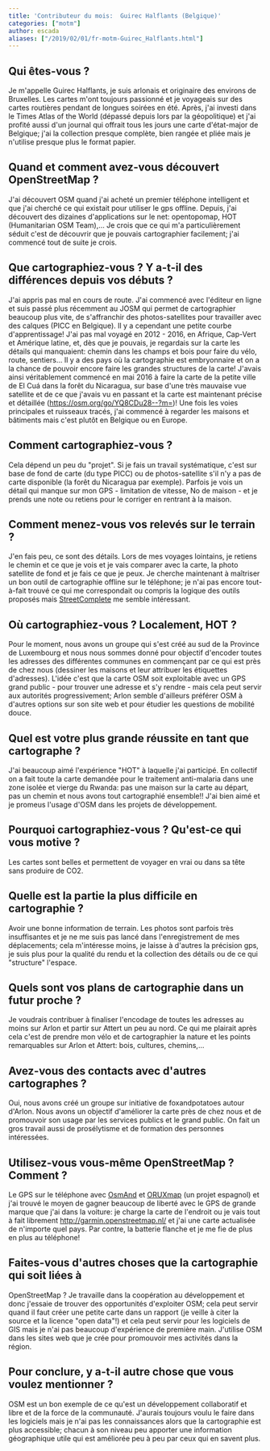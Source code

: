 ```yaml
---
title: 'Contributeur du mois:  Guirec Halflants (Belgique)'
categories: ["motm"]
author: escada
aliases: ["/2019/02/01/fr-motm-Guirec_Halflants.html"]
---
```


## Qui êtes-vous ?

Je m'appelle Guirec Halflants, je suis arlonais et originaire des environs de Bruxelles.
Les cartes m'ont toujours passionné et je voyageais sur des cartes routières pendant de longues soirées en été. Après, j'ai investi dans le Times Atlas of the World (dépassé depuis lors par la géopolitique) et j'ai profité aussi d'un journal qui offrait tous les jours une carte d'état-major de Belgique; j'ai la collection presque complète, bien rangée et pliée mais je n'utilise presque plus le format papier.

## Quand et comment avez-vous découvert OpenStreetMap ?

J'ai découvert OSM quand j'ai acheté un premier téléphone intelligent et que j'ai cherché ce qui existait pour utiliser le gps offline. Depuis, j'ai découvert des dizaines d'applications sur le net: opentopomap, HOT (Humanitarian OSM Team),...
Je crois que ce qui m'a particulièrement séduit c'est de découvrir que je pouvais cartographier facilement; j'ai commencé tout de suite je crois.

## Que cartographiez-vous ? Y a-t-il des différences depuis vos débuts ?

J'ai appris pas mal en cours de route. J'ai commencé avec l'éditeur en ligne et suis passé plus récemment au JOSM qui permet de cartographier beaucoup plus vite, de s'affranchir des photos-satellites pour travailler avec des calques (PICC en Belgique). Il y a cependant une petite courbe d'apprentissage!
J'ai pas mal voyagé en 2012 - 2016, en Afrique, Cap-Vert et Amérique latine, et, dès que je pouvais, je regardais sur la carte les détails qui manquaient: chemin dans les champs et bois pour faire du vélo, route, sentiers... Il y a des pays où la cartographie est embryonnaire et on a la chance de pouvoir encore faire les grandes structures de la carte!
J'avais ainsi véritablement commencé en mai 2016 à faire la carte de la petite ville de El Cuá dans la forêt du Nicaragua, sur base d'une très mauvaise vue satellite et de ce que j'avais vu en passant et la carte est maintenant précise et détaillée (<https://osm.org/go/YQ8CDu28--?m=>)!
Une fois les voies principales et ruisseaux tracés, j'ai commencé à regarder les maisons et bâtiments mais c'est plutôt en Belgique ou en Europe.

## Comment cartographiez-vous ?

Cela dépend un peu du "projet". Si je fais un travail systématique, c'est sur base de fond de carte (du type PICC) ou de photos-satellite s'il n'y a pas de carte disponible (la forêt du Nicaragua par exemple).
Parfois je vois un détail qui manque sur mon GPS - limitation de vitesse, No de maison - et je prends une note ou retiens pour le corriger en rentrant à la maison.

## Comment menez-vous vos relevés sur le terrain ?

J'en fais peu, ce sont des détails. Lors de mes voyages lointains, je retiens le chemin et ce que je vois et je vais comparer avec la carte, la photo satellite de fond et je fais ce que je peux.
Je cherche maintenant à maîtriser un bon outil de cartographie offline sur le téléphone; je n'ai pas encore tout-à-fait trouvé ce qui me correspondait ou compris la logique des outils proposés mais [StreetComplete](https://github.com/westnordost/StreetComplete/) me semble intéressant.

## Où cartographiez-vous ? Localement, HOT ?

Pour le moment, nous avons un groupe qui s'est créé au sud de la Province de Luxembourg et nous nous sommes donné pour objectif d'encoder toutes les adresses des différentes communes en commençant par ce qui est près de chez nous (dessiner les maisons et leur attribuer les étiquettes d'adresses). L'idée c'est que la carte OSM soit exploitable avec un GPS grand public - pour trouver une adresse et s'y rendre - mais cela peut servir aux autorités progressivement; Arlon semble d'ailleurs préférer OSM à d'autres options sur son site web et pour étudier les questions de mobilité douce.  

## Quel est votre plus grande réussite en tant que cartographe ?

J'ai beaucoup aimé l'expérience "HOT" à laquelle j'ai participé. En collectif on a fait toute la carte demandée pour le traitement anti-malaria dans une zone isolée et vierge du Rwanda: pas une maison sur la carte au départ, pas un chemin et nous avons tout cartographié ensemble!! J'ai bien aimé et je promeus l'usage d'OSM dans les projets de développement.

## Pourquoi cartographiez-vous ? Qu'est-ce qui vous motive ?

Les cartes sont belles et permettent de voyager en vrai ou dans sa tête sans produire de CO2.

## Quelle est la partie la plus difficile en cartographie ?

Avoir une bonne information de terrain. Les photos sont parfois très insuffisantes et je ne me suis pas lancé dans l'enregistrement de mes déplacements; cela m'intéresse moins, je laisse à d'autres la précision gps, je suis plus pour la qualité du rendu et la collection des détails ou de ce qui "structure" l'espace.

## Quels sont vos plans de cartographie dans un futur proche ?

Je voudrais contribuer à finaliser l'encodage de toutes les adresses au moins sur Arlon et partir sur Attert un peu au nord.
Ce qui me plairait après cela c'est de prendre mon vélo et de cartographier la nature et les points remarquables sur Arlon et Attert: bois, cultures, chemins,...

## Avez-vous des contacts avec d'autres cartographes ?

Oui, nous avons créé un groupe sur initiative de foxandpotatoes autour d'Arlon. Nous avons un objectif d'améliorer la carte près de chez nous et de promouvoir son usage par les services publics et le grand public. On fait un gros travail aussi de prosélytisme et de formation des personnes intéressées.

## Utilisez-vous vous-même OpenStreetMap ? Comment ?

Le GPS sur le téléphone avec [OsmAnd](https://osmand.net/) et [ORUXmap](https://www.oruxmaps.com/cs/es/) (un projet espagnol) et j'ai trouvé le moyen de gagner beaucoup de liberté avec le GPS de grande marque que j'ai dans la voiture: je charge la carte de l'endroit ou je vais tout à fait librement <http://garmin.openstreetmap.nl/> et j'ai une carte actualisée de n'importe quel pays. Par contre, la batterie flanche et je me fie de plus en plus au téléphone!

## Faites-vous d'autres choses que la cartographie qui soit liées à

OpenStreetMap ?
Je travaille dans la coopération au développement et donc j'essaie de trouver des opportunités d'exploiter OSM; cela peut servir quand il faut créer une petite carte dans un rapport (je veille à citer la source et la licence "open data"!) et cela peut servir pour les logiciels de GIS mais je n'ai pas beaucoup d'expérience de première main.
J'utilise OSM dans les sites web que je crée pour promouvoir mes activités dans la région.

## Pour conclure, y a-t-il autre chose que vous voulez mentionner ?

OSM est un bon exemple de ce qu'est un développement collaboratif et libre et de la force de la communauté. J'aurais toujours voulu le faire dans les logiciels mais je n'ai pas les connaissances alors que la cartographie est plus accessible; chacun à son niveau peu apporter une information géographique utile qui est améliorée peu à peu par ceux qui en savent plus.
